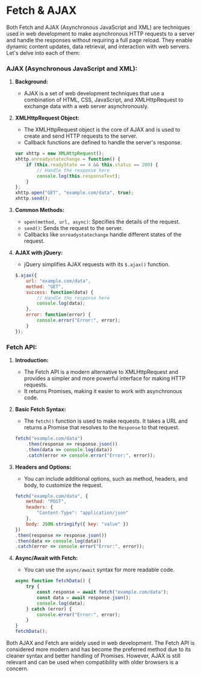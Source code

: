 # Fetch & AJAX

Both Fetch and AJAX (Asynchronous JavaScript and XML) are techniques used in web development to make asynchronous HTTP requests to a server and handle the responses without requiring a full page reload. They enable dynamic content updates, data retrieval, and interaction with web servers. Let's delve into each of them:

### AJAX (Asynchronous JavaScript and XML):

1. **Background:**
   - AJAX is a set of web development techniques that use a combination of HTML, CSS, JavaScript, and XMLHttpRequest to exchange data with a web server asynchronously.

2. **XMLHttpRequest Object:**
   - The XMLHttpRequest object is the core of AJAX and is used to create and send HTTP requests to the server.
   - Callback functions are defined to handle the server's response.

   ```javascript
   var xhttp = new XMLHttpRequest();
   xhttp.onreadystatechange = function() {
       if (this.readyState == 4 && this.status == 200) {
           // Handle the response here
           console.log(this.responseText);
       }
   };
   xhttp.open("GET", "example.com/data", true);
   xhttp.send();
   ```

3. **Common Methods:**
   - `open(method, url, async)`: Specifies the details of the request.
   - `send()`: Sends the request to the server.
   - Callbacks like `onreadystatechange` handle different states of the request.

4. **AJAX with jQuery:**
   - jQuery simplifies AJAX requests with its `$.ajax()` function.

   ```javascript
   $.ajax({
       url: "example.com/data",
       method: "GET",
       success: function(data) {
           // Handle the response here
           console.log(data);
       },
       error: function(error) {
           console.error("Error:", error);
       }
   });
   ```

### Fetch API:

1. **Introduction:**
   - The Fetch API is a modern alternative to XMLHttpRequest and provides a simpler and more powerful interface for making HTTP requests.
   - It returns Promises, making it easier to work with asynchronous code.

2. **Basic Fetch Syntax:**
   - The `fetch()` function is used to make requests. It takes a URL and returns a Promise that resolves to the `Response` to that request.

   ```javascript
   fetch("example.com/data")
       .then(response => response.json())
       .then(data => console.log(data))
       .catch(error => console.error("Error:", error));
   ```

3. **Headers and Options:**
   - You can include additional options, such as method, headers, and body, to customize the request.

   ```javascript
   fetch("example.com/data", {
       method: "POST",
       headers: {
           "Content-Type": "application/json"
       },
       body: JSON.stringify({ key: "value" })
   })
   .then(response => response.json())
   .then(data => console.log(data))
   .catch(error => console.error("Error:", error));
   ```

4. **Async/Await with Fetch:**
   - You can use the `async/await` syntax for more readable code.

   ```javascript
   async function fetchData() {
       try {
           const response = await fetch("example.com/data");
           const data = await response.json();
           console.log(data);
       } catch (error) {
           console.error("Error:", error);
       }
   }
   fetchData();
   ```

Both AJAX and Fetch are widely used in web development. The Fetch API is considered more modern and has become the preferred method due to its cleaner syntax and better handling of Promises. However, AJAX is still relevant and can be used when compatibility with older browsers is a concern.